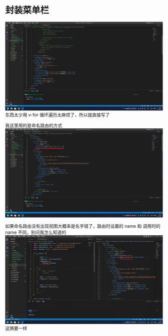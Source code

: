 # 封装菜单栏

![](./imgs/2022-05-03-封装菜单栏1.png)  
东西太少用 v-for 循环遍历太麻烦了，所以就直接写了

我这里用的是命名路由的方式  
![](./imgs/2022-05-03-封装菜单栏2.png)  

如果命名路由没有出现视图大概率是名字错了，路由时设置的 name 和 调用时的 name 不同，别问我怎么知道的  
![](./imgs/2022-05-03-封装菜单栏3.png)  
这俩要一样  